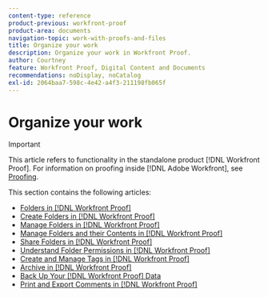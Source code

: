 ```yaml
---
content-type: reference
product-previous: workfront-proof
product-area: documents
navigation-topic: work-with-proofs-and-files
title: Organize your work
description: Organize your work in Workfront Proof.
author: Courtney
feature: Workfront Proof, Digital Content and Documents
recommendations: noDisplay, noCatalog
exl-id: 2064baa7-598c-4e42-a4f3-211198fb065f
---
```

# Organize your work

>[!IMPORTANT]
>
>This article refers to functionality in the standalone product [!DNL Workfront Proof]. For information on proofing inside [!DNL Adobe Workfront], see [Proofing](../../../review-and-approve-work/proofing/proofing.md).

This section contains the following articles:

* [Folders in [!DNL Workfront Proof]](../../../workfront-proof/wp-work-proofsfiles/organize-your-work/folders.md)
* [Create Folders in [!DNL Workfront Proof]](../../../workfront-proof/wp-work-proofsfiles/organize-your-work/create-folders.md)
* [Manage Folders in [!DNL Workfront Proof]](../../../workfront-proof/wp-work-proofsfiles/organize-your-work/manage-folders.md)
* [Manage Folders and their Contents in [!DNL Workfront Proof]](../../../workfront-proof/wp-work-proofsfiles/organize-your-work/manage-folders-and-contents.md)
* [Share Folders in [!DNL Workfront Proof]](../../../workfront-proof/wp-work-proofsfiles/organize-your-work/share-folders.md)
* [Understand Folder Permissions in [!DNL Workfront Proof]](../../../workfront-proof/wp-work-proofsfiles/organize-your-work/folder-permissions.md)
* [Create and Manage Tags in [!DNL Workfront Proof]](../../../workfront-proof/wp-work-proofsfiles/organize-your-work/create-and-manage-tags.md)
* [Archive in [!DNL Workfront Proof]](../../../workfront-proof/wp-work-proofsfiles/organize-your-work/archive.md)
* [Back Up Your [!DNL Workfront Proof] Data](../../../workfront-proof/wp-work-proofsfiles/organize-your-work/back-up-data.md)
* [Print and Export Comments in [!DNL Workfront Proof]](../../../workfront-proof/wp-work-proofsfiles/organize-your-work/print-and-export-comments.md)
